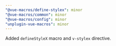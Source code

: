 ```yaml
---
"@vue-macros/define-stylex": minor
"@vue-macros/common": minor
"@vue-macros/config": minor
"unplugin-vue-macros": minor
---
```


Added `defineStyleX` macro and `v-stylex` directive.
  